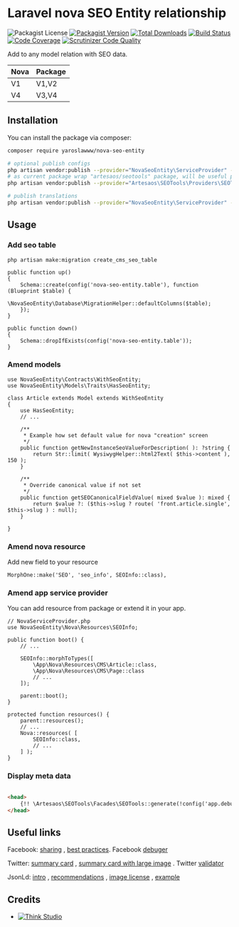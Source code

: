 # Laravel nova SEO Entity relationship

![Packagist License](https://img.shields.io/packagist/l/yaroslawww/nova-seo-entity?color=%234dc71f)
[![Packagist Version](https://img.shields.io/packagist/v/yaroslawww/nova-seo-entity)](https://packagist.org/packages/yaroslawww/nova-seo-entity)
[![Total Downloads](https://img.shields.io/packagist/dt/yaroslawww/nova-seo-entity)](https://packagist.org/packages/yaroslawww/nova-seo-entity)
[![Build Status](https://scrutinizer-ci.com/g/yaroslawww/nova-seo-entity/badges/build.png?b=master)](https://scrutinizer-ci.com/g/yaroslawww/nova-seo-entity/build-status/master)
[![Code Coverage](https://scrutinizer-ci.com/g/yaroslawww/nova-seo-entity/badges/coverage.png?b=master)](https://scrutinizer-ci.com/g/yaroslawww/nova-seo-entity/?branch=master)
[![Scrutinizer Code Quality](https://scrutinizer-ci.com/g/yaroslawww/nova-seo-entity/badges/quality-score.png?b=master)](https://scrutinizer-ci.com/g/yaroslawww/nova-seo-entity/?branch=master)

Add to any model relation with SEO data.

| Nova | Package |
|------|---------|
| V1   | V1,V2   |
| V4   | V3,V4   |

## Installation

You can install the package via composer:

```bash
composer require yaroslawww/nova-seo-entity

# optional publish configs
php artisan vendor:publish --provider="NovaSeoEntity\ServiceProvider" --tag="config"
# as current package wrap "artesaos/seotools" package, will be useful publish internal config:
php artisan vendor:publish --provider="Artesaos\SEOTools\Providers\SEOToolsServiceProvider"

# publish translations
php artisan vendor:publish --provider="NovaSeoEntity\ServiceProvider" --tag="lang"
```

## Usage

### Add seo table

```shell
php artisan make:migration create_cms_seo_table
```

```injectablephp
public function up()
{
    Schema::create(config('nova-seo-entity.table'), function (Blueprint $table) {
        \NovaSeoEntity\Database\MigrationHelper::defaultColumns($table);
    });
}

public function down()
{
    Schema::dropIfExists(config('nova-seo-entity.table'));
}
```

### Amend models

```injectablephp
use NovaSeoEntity\Contracts\WithSeoEntity;
use NovaSeoEntity\Models\Traits\HasSeoEntity;

class Article extends Model extends WithSeoEntity
{
    use HasSeoEntity;
    // ...
    
    /**
     * Example how set default value for nova "creation" screen
     */
    public function getNewInstanceSeoValueForDescription( ): ?string {
        return Str::limit( WysiwygHelper::html2Text( $this->content ), 150 );
    }
    
    /**
     * Override canonical value if not set
     */
    public function getSEOCanonicalFieldValue( mixed $value ): mixed {
        return $value ?: ($this->slug ? route( 'front.article.single', $this->slug ) : null);
    }

}
```

### Amend nova resource

Add new field to your resource

```injectablephp
MorphOne::make('SEO', 'seo_info', SEOInfo::class),
```

### Amend app service provider

You can add resource from package or extend it in your app.

```injectablephp
// NovaServiceProvider.php
use NovaSeoEntity\Nova\Resources\SEOInfo;

public function boot() {
    // ...

    SEOInfo::morphToTypes([
        \App\Nova\Resources\CMS\Article::class,
        \App\Nova\Resources\CMS\Page::class
        // ...
    ]);

    parent::boot();
}

protected function resources() {
    parent::resources();
    // ...
    Nova::resources( [
        SEOInfo::class,
        // ...
    ] );
}
```

### Display meta data

```html

<head>
    {!! \Artesaos\SEOTools\Facades\SEOTools::generate(!config('app.debug')) !!}
</head>
```

## Useful links

Facebook: [sharing](https://developers.facebook.com/docs/sharing/webmasters/)
, [best practices](https://developers.facebook.com/docs/sharing/best-practices#images).
Facebook [debuger](https://developers.facebook.com/tools/debug)

Twitter: [summary card](https://developer.twitter.com/en/docs/twitter-for-websites/cards/overview/summary)
, [summary card with large image](https://developer.twitter.com/en/docs/twitter-for-websites/cards/overview/summary-card-with-large-image)
. Twitter [validator](https://cards-dev.twitter.com/validator)

JsonLd: [intro](https://developers.google.com/search/docs/advanced/structured-data/intro-structured-data)
, [recommendations](https://developers.google.com/search/docs/advanced/structured-data/sd-policies)
, [image license](https://developers.google.com/search/docs/advanced/structured-data/image-license-metadata)
, [example](https://developers.google.com/search/docs/advanced/structured-data/article)

## Credits

- [![Think Studio](https://yaroslawww.github.io/images/sponsors/packages/logo-think-studio.png)](https://think.studio/)






